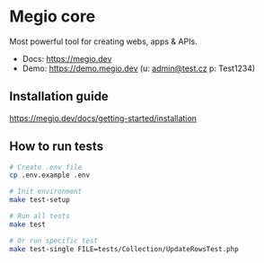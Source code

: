 # Megio core
Most powerful tool for creating webs, apps & APIs.

- Docs: https://megio.dev
- Demo: https://demo.megio.dev (u: admin@test.cz p: Test1234)

## Installation guide
https://megio.dev/docs/getting-started/installation

## How to run tests
```bash
# Create .env file
cp .env.example .env

# Init environment
make test-setup

# Run all tests
make test

# Or run specific test
make test-single FILE=tests/Collection/UpdateRowsTest.php
```
